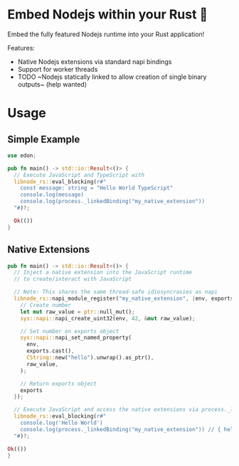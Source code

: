 # Embed Nodejs within your Rust 🚀

Embed the fully featured Nodejs runtime into your Rust application! 

Features:
- Native Nodejs extensions via standard napi bindings
- Support for worker threads
- TODO ~Nodejs statically linked to allow creation of single binary outputs~ (help wanted)

# Usage

## Simple Example

```rust
use edon;

pub fn main() -> std::io::Result<()> {
  // Execute JavaScript and TypeScript with
  libnode_rs::eval_blocking(r#"
    const message: string = "Hello World TypeScript"
    console.log(message)
    console.log(process._linkedBinding("my_native_extension"))
  "#)?;

  Ok(())
}
```

## Native Extensions

```rust
pub fn main() -> std::io::Result<()> {
  // Inject a native extension into the JavaScript runtime
  // to create/interact with JavaScript

  // Note: This shares the same thread-safe idiosyncrasies as napi
  libnode_rs::napi_module_register("my_native_extension", |env, exports| unsafe {
    // Create number
    let mut raw_value = ptr::null_mut();
    sys::napi::napi_create_uint32(env, 42, &mut raw_value);

    // Set number on exports object
    sys::napi::napi_set_named_property(
      env,
      exports.cast(),
      CString::new("hello").unwrap().as_ptr(),
      raw_value,
    );

    // Return exports object
    exports
  });

  // Execute JavaScript and access the native extensions via process._linkedBinding
  libnode_rs::eval_blocking(r#"
    console.log('Hello World')
    console.log(process._linkedBinding("my_native_extension")) // { hello: 42 }
  "#)?;

Ok(())
}
```
